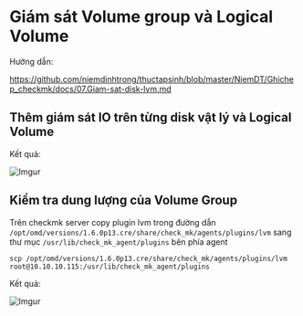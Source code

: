 # Giám sát Volume group và Logical Volume

Hướng dẫn:

https://github.com/niemdinhtrong/thuctapsinh/blob/master/NiemDT/Ghichep_checkmk/docs/07.Giam-sat-disk-lvm.md

## Thêm giám sát IO trên từng disk vật lý và Logical Volume

Kết quả:

![Imgur](https://i.imgur.com/cWzp5Sx.png)

## Kiểm tra dung lượng của Volume Group

Trên checkmk server copy plugin lvm trong đường dẫn `/opt/omd/versions/1.6.0p13.cre/share/check_mk/agents/plugins/lvm` sang thư mục `/usr/lib/check_mk_agent/plugins` bên phía agent

    scp /opt/omd/versions/1.6.0p13.cre/share/check_mk/agents/plugins/lvm root@10.10.10.115:/usr/lib/check_mk_agent/plugins

Kết quả:

![Imgur](https://i.imgur.com/MLjaDos.png)